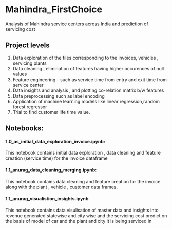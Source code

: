 # Mahindra_FirstChoice
Analysis of Mahindra service centers across India and prediction of servicing cost

## Project levels
1. Data exploration of the files corresponding to the invoices, vehicles , servicing plants 
2. Data cleaning , elimination of features having higher occurences of null values
3. Feature engineering - such as service time from entry and exit time from service center
4. Data insights and analysis , and plotting co-relation matrix b/w features
5. Data preprocessing such as label encoding
6. Application of machine learning models like linear regression,random forest regressor
7. Trial to find customer life time value.


## Notebooks:
#### 1.0_as_initial_data_exploration_invoice.ipynb:
This notebook contains initial data exploration , data cleaning and feature creation (service time) for the invoice dataframe 

#### 1.1_anurag_data_cleaning_merging.ipynb:
This notebook contains  data cleaning and feature creation for the invoice along with the plant , vehicle , customer data frames.

#### 1.1_anurag_visualistion_insights.ipynb
This notebook contains  data visulisation of master data and insights into revenue generated statewise and city wise and the servicing cost predict on the basis of model of car and the plant and city it is being serviced in
